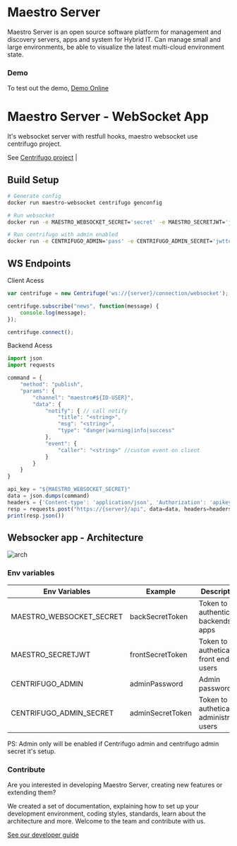 # Maestro Server #

Maestro Server is an open source software platform for management and discovery servers, apps and system for Hybrid IT. Can manage small and large environments, be able to visualize the latest multi-cloud environment state.

### Demo ###
To test out the demo, [Demo Online](http://demo.maestroserver.io "Demo Online")


# Maestro Server - WebSocket App #

It's websocket server with restfull hooks, maestro websocket use centrifugo project.

See [Centrifugo project](https://centrifugal.github.io/centrifugo/ "Centrifugo Project") 
                                                        |

## Build Setup

``` bash
# Generate config
docker run maestro-websocket centrifugo genconfig

# Run websocket
docker run -e MAESTRO_WEBSOCKET_SECRET='secret' -e MAESTRO_SECRETJWT='jwttoken' maestroserver/websocket-maestro

# Run centrifugo with admin enabled
docker run -e CENTRIFUGO_ADMIN='pass' -e CENTRIFUGO_ADMIN_SECRET='jwttoken' maestroserver/websocket-maestro
```

## WS Endpoints

Client Acess
``` javascript
var centrifuge = new Centrifuge('ws://{server}/connection/websocket');

centrifuge.subscribe("news", function(message) {
    console.log(message);
});

centrifuge.connect();
```

Backend Acess
``` javascript
import json
import requests

command = {
    "method": "publish",
    "params": {
        "channel": "maestro#${ID-USER}", 
        "data": {
            "notify": { // call notify
                "title": "<string>",
                "msg": "<string>",
                "type": "danger|warning|info|success"
            },
            "event": {
                "caller": "<string>" //custom event on client
            }
        }
    }
}

api_key = "${MAESTRO_WEBSOCKET_SECRET}"
data = json.dumps(command)
headers = {'Content-type': 'application/json', 'Authorization': 'apikey ' + api_key}
resp = requests.post("https://{server}/api", data=data, headers=headers)
print(resp.json())
```


## Websocker app - Architecture

![arch](http://docs.maestroserver.io/en/latest/_images/client_arch.png)


### Env variables ###

| Env Variables             | Example          | Description                              |
|---------------------------|------------------|------------------------------------------|
| MAESTRO_WEBSOCKET_SECRET  | backSecretToken  | Token to authenticate backends apps      |
| MAESTRO_SECRETJWT         | frontSecretToken | Token to autheticate front end users     |
| CENTRIFUGO_ADMIN          | adminPassword    | Admin password                           |
| CENTRIFUGO_ADMIN_SECRET   | adminSecretToken | Token to autheticate administrator users |


PS: Admin only will be enabled if Centrifugo admin and centrifugo admin secret it's setup. 



### Contribute ###

Are you interested in developing Maestro Server, creating new features or extending them?

We created a set of documentation, explaining how to set up your development environment, coding styles, standards, learn about the architecture and more. Welcome to the team and contribute with us.

[See our developer guide](http://docs.maestroserver.io/en/latest/contrib.html)
